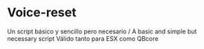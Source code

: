 # Voice-reset
Un script básico y sencillo pero necesario / A basic and simple but necessary script
Válido tanto para ESX como QBcore
